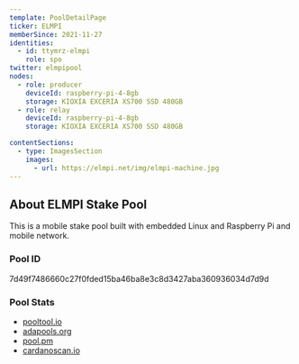 ```yaml
---
template: PoolDetailPage
ticker: ELMPI
memberSince: 2021-11-27
identities:
  - id: ttymrz-elmpi
    role: spo
twitter: elmpipool
nodes:
  - role: producer
    deviceId: raspberry-pi-4-8gb
    storage: KIOXIA EXCERIA XS700 SSD 480GB
  - role: relay
    deviceId: raspberry-pi-4-8gb
    storage: KIOXIA EXCERIA XS700 SSD 480GB

contentSections:
  - type: ImagesSection
    images:
      - url: https://elmpi.net/img/elmpi-machine.jpg
---
```


## About ELMPI Stake Pool

This is a mobile stake pool built with embedded Linux and Raspberry Pi and mobile network.

### Pool ID

7d49f7486660c27f0fded15ba46ba8e3c8d3427aba360936034d7d9d

### Pool Stats

- [pooltool.io](https://pooltool.io/pool/7d49f7486660c27f0fded15ba46ba8e3c8d3427aba360936034d7d9d)
- [adapools.org](https://adapools.org/pool/7d49f7486660c27f0fded15ba46ba8e3c8d3427aba360936034d7d9d)
- [pool.pm](https://pool.pm/7d49f7486660c27f0fded15ba46ba8e3c8d3427aba360936034d7d9d)
- [cardanoscan.io](https://cardanoscan.io/pool/7d49f7486660c27f0fded15ba46ba8e3c8d3427aba360936034d7d9d)
